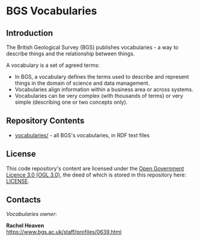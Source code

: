 # BGS Vocabularies

## Introduction

The British Geological Survey (BGS) publishes vocabularies - a way to describe things and the relationship between things.

A vocabulary is a set of agreed terms:
* In BGS, a vocabulary defines the terms used to describe and represent things in the domain of science and data management.
* Vocabularies align information within a business area or across systems.
* Vocabularies can be very complex (with thousands of terms) or very simple (describing one or two concepts only).

## Repository Contents
* [vocabularies/](vocabularies/) - all BGS's vocabularies, in RDF text files


## License
This code repository's content are licensed under the [Open Government Licence 3.0 (OGL 3.0)](https://www.nationalarchives.gov.uk/doc/open-government-licence/version/3/), the deed of which is stored in this repository here: [LICENSE](LICENSE).

## Contacts

*Vocabularies owner*: 

**Rachel Heaven**  
<https://www.bgs.ac.uk/staff/profiles/0639.html>
 

